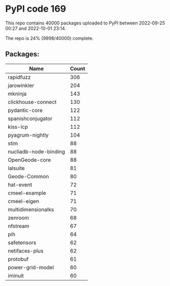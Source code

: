 # PyPI code 169

This repo contains 40000 packages uploaded to PyPI between 
2022-09-25 00:27 and 2022-10-01 23:14.

The repo is 24% (9998/40000) complete.

## Packages:

| Name  | Count |
| ----- | ----- |
| rapidfuzz | 306 |
| jarowinkler | 204 |
| mkninja | 143 |
| clickhouse-connect | 130 |
| pydantic-core | 122 |
| spanishconjugator | 112 |
| kiss-icp | 112 |
| pyagrum-nightly | 104 |
| stim | 88 |
| nucliadb-node-binding | 88 |
| OpenGeode-core | 88 |
| lalsuite | 81 |
| Geode-Common | 80 |
| hat-event | 72 |
| cmeel-example | 71 |
| cmeel-eigen | 71 |
| multidimensionalks | 70 |
| zenroom | 68 |
| nfstream | 67 |
| pih | 64 |
| safetensors | 62 |
| netifaces-plus | 62 |
| protobuf | 61 |
| power-grid-model | 60 |
| iminuit | 60 |


